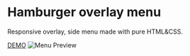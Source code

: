 # Hamburger overlay menu
Responsive overlay, side menu made with pure HTML&amp;CSS.

<a href="https://rosgas.github.io/hamburger-overlay-menu/index">DEMO</a>
<img src= "menu-preview.png" alt="Menu Preview" />
